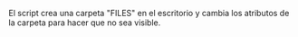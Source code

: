 El script crea una carpeta "FILES" en el escritorio y cambia los atributos de la carpeta para hacer que no sea visible.
